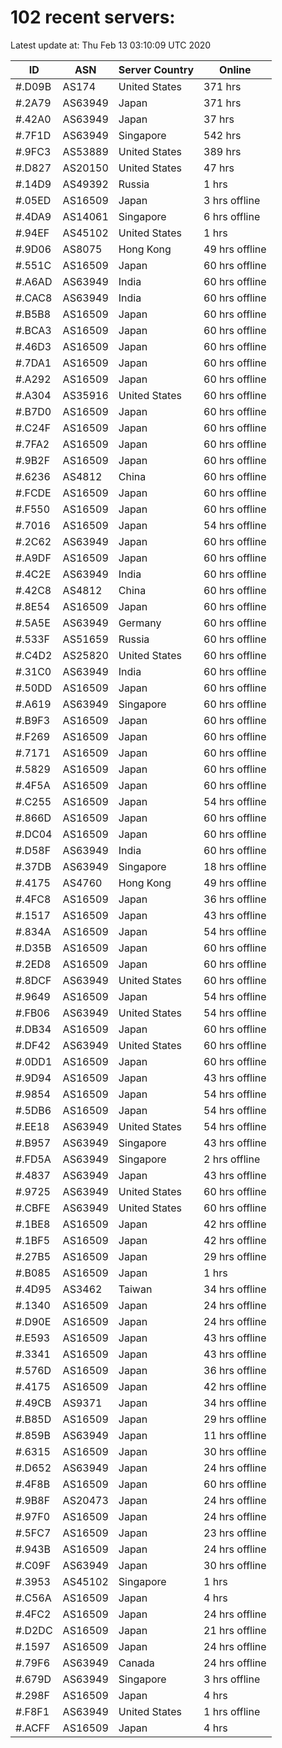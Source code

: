 # 102 recent servers:

Latest update at: Thu Feb 13 03:10:09 UTC 2020

| ID | ASN | Server Country | Online |
| -- | --- | -------------- | ------ |
| #.D09B | AS174 | United States | 371 hrs |
| #.2A79 | AS63949 | Japan | 371 hrs |
| #.42A0 | AS63949 | Japan | 37 hrs |
| #.7F1D | AS63949 | Singapore | 542 hrs |
| #.9FC3 | AS53889 | United States | 389 hrs |
| #.D827 | AS20150 | United States | 47 hrs |
| #.14D9 | AS49392 | Russia | 1 hrs |
| #.05ED | AS16509 | Japan | 3 hrs offline |
| #.4DA9 | AS14061 | Singapore | 6 hrs offline |
| #.94EF | AS45102 | United States | 1 hrs |
| #.9D06 | AS8075 | Hong Kong | 49 hrs offline |
| #.551C | AS16509 | Japan | 60 hrs offline |
| #.A6AD | AS63949 | India | 60 hrs offline |
| #.CAC8 | AS63949 | India | 60 hrs offline |
| #.B5B8 | AS16509 | Japan | 60 hrs offline |
| #.BCA3 | AS16509 | Japan | 60 hrs offline |
| #.46D3 | AS16509 | Japan | 60 hrs offline |
| #.7DA1 | AS16509 | Japan | 60 hrs offline |
| #.A292 | AS16509 | Japan | 60 hrs offline |
| #.A304 | AS35916 | United States | 60 hrs offline |
| #.B7D0 | AS16509 | Japan | 60 hrs offline |
| #.C24F | AS16509 | Japan | 60 hrs offline |
| #.7FA2 | AS16509 | Japan | 60 hrs offline |
| #.9B2F | AS16509 | Japan | 60 hrs offline |
| #.6236 | AS4812 | China | 60 hrs offline |
| #.FCDE | AS16509 | Japan | 60 hrs offline |
| #.F550 | AS16509 | Japan | 60 hrs offline |
| #.7016 | AS16509 | Japan | 54 hrs offline |
| #.2C62 | AS63949 | Japan | 60 hrs offline |
| #.A9DF | AS16509 | Japan | 60 hrs offline |
| #.4C2E | AS63949 | India | 60 hrs offline |
| #.42C8 | AS4812 | China | 60 hrs offline |
| #.8E54 | AS16509 | Japan | 60 hrs offline |
| #.5A5E | AS63949 | Germany | 60 hrs offline |
| #.533F | AS51659 | Russia | 60 hrs offline |
| #.C4D2 | AS25820 | United States | 60 hrs offline |
| #.31C0 | AS63949 | India | 60 hrs offline |
| #.50DD | AS16509 | Japan | 60 hrs offline |
| #.A619 | AS63949 | Singapore | 60 hrs offline |
| #.B9F3 | AS16509 | Japan | 60 hrs offline |
| #.F269 | AS16509 | Japan | 60 hrs offline |
| #.7171 | AS16509 | Japan | 60 hrs offline |
| #.5829 | AS16509 | Japan | 60 hrs offline |
| #.4F5A | AS16509 | Japan | 60 hrs offline |
| #.C255 | AS16509 | Japan | 54 hrs offline |
| #.866D | AS16509 | Japan | 60 hrs offline |
| #.DC04 | AS16509 | Japan | 60 hrs offline |
| #.D58F | AS63949 | India | 60 hrs offline |
| #.37DB | AS63949 | Singapore | 18 hrs offline |
| #.4175 | AS4760 | Hong Kong | 49 hrs offline |
| #.4FC8 | AS16509 | Japan | 36 hrs offline |
| #.1517 | AS16509 | Japan | 43 hrs offline |
| #.834A | AS16509 | Japan | 54 hrs offline |
| #.D35B | AS16509 | Japan | 60 hrs offline |
| #.2ED8 | AS16509 | Japan | 60 hrs offline |
| #.8DCF | AS63949 | United States | 60 hrs offline |
| #.9649 | AS16509 | Japan | 54 hrs offline |
| #.FB06 | AS63949 | United States | 54 hrs offline |
| #.DB34 | AS16509 | Japan | 60 hrs offline |
| #.DF42 | AS63949 | United States | 60 hrs offline |
| #.0DD1 | AS16509 | Japan | 60 hrs offline |
| #.9D94 | AS16509 | Japan | 43 hrs offline |
| #.9854 | AS16509 | Japan | 54 hrs offline |
| #.5DB6 | AS16509 | Japan | 54 hrs offline |
| #.EE18 | AS63949 | United States | 54 hrs offline |
| #.B957 | AS63949 | Singapore | 43 hrs offline |
| #.FD5A | AS63949 | Singapore | 2 hrs offline |
| #.4837 | AS63949 | Japan | 43 hrs offline |
| #.9725 | AS63949 | United States | 60 hrs offline |
| #.CBFE | AS63949 | United States | 60 hrs offline |
| #.1BE8 | AS16509 | Japan | 42 hrs offline |
| #.1BF5 | AS16509 | Japan | 42 hrs offline |
| #.27B5 | AS16509 | Japan | 29 hrs offline |
| #.B085 | AS16509 | Japan | 1 hrs |
| #.4D95 | AS3462 | Taiwan | 34 hrs offline |
| #.1340 | AS16509 | Japan | 24 hrs offline |
| #.D90E | AS16509 | Japan | 24 hrs offline |
| #.E593 | AS16509 | Japan | 43 hrs offline |
| #.3341 | AS16509 | Japan | 43 hrs offline |
| #.576D | AS16509 | Japan | 36 hrs offline |
| #.4175 | AS16509 | Japan | 42 hrs offline |
| #.49CB | AS9371 | Japan | 34 hrs offline |
| #.B85D | AS16509 | Japan | 29 hrs offline |
| #.859B | AS63949 | Japan | 11 hrs offline |
| #.6315 | AS16509 | Japan | 30 hrs offline |
| #.D652 | AS63949 | Japan | 24 hrs offline |
| #.4F8B | AS16509 | Japan | 60 hrs offline |
| #.9B8F | AS20473 | Japan | 24 hrs offline |
| #.97F0 | AS16509 | Japan | 24 hrs offline |
| #.5FC7 | AS16509 | Japan | 23 hrs offline |
| #.943B | AS16509 | Japan | 24 hrs offline |
| #.C09F | AS63949 | Japan | 30 hrs offline |
| #.3953 | AS45102 | Singapore | 1 hrs |
| #.C56A | AS16509 | Japan | 4 hrs |
| #.4FC2 | AS16509 | Japan | 24 hrs offline |
| #.D2DC | AS16509 | Japan | 21 hrs offline |
| #.1597 | AS16509 | Japan | 24 hrs offline |
| #.79F6 | AS63949 | Canada | 24 hrs offline |
| #.679D | AS63949 | Singapore | 3 hrs offline |
| #.298F | AS16509 | Japan | 4 hrs |
| #.F8F1 | AS63949 | United States | 1 hrs offline |
| #.ACFF | AS16509 | Japan | 4 hrs |

